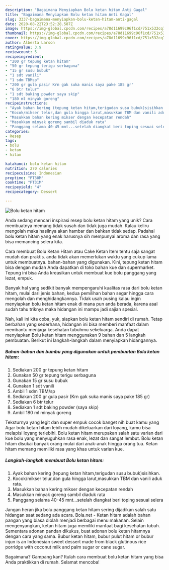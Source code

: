 ```yaml
---
description: "Bagaimana Menyiapkan Bolu ketan hitam Anti Gagal"
title: "Bagaimana Menyiapkan Bolu ketan hitam Anti Gagal"
slug: 3337-bagaimana-menyiapkan-bolu-ketan-hitam-anti-gagal
date: 2020-08-22T23:52:28.587Z
image: https://img-global.cpcdn.com/recipes/a78d11699c96f1cd/751x532cq70/bolu-ketan-hitam-foto-resep-utama.jpg
thumbnail: https://img-global.cpcdn.com/recipes/a78d11699c96f1cd/751x532cq70/bolu-ketan-hitam-foto-resep-utama.jpg
cover: https://img-global.cpcdn.com/recipes/a78d11699c96f1cd/751x532cq70/bolu-ketan-hitam-foto-resep-utama.jpg
author: Alberta Larson
ratingvalue: 3.9
reviewcount: 5
recipeingredient:
- "200 gr tepung ketan hitam"
- "50 gr tepung terigu serbaguna"
- "15 gr susu bubuk"
- "1 sdt vanili"
- "1 sdm TBMsp"
- "200 gr gula pasir Krn gak suka manis saya pake 185 gr"
- "6 btr telur"
- "1 sdt baking powder saya skip"
- "180 ml minyak goreng"
recipeinstructions:
- "Ayak bahan kering (tepung ketan hitam,terigudan susu bubuk)sisihkan."
- "Kocok/mikser telur,dan gula hingga larut,masukkan TBM dan vanili aduk rata."
- "Masukkan bahan kering mikser dengan kecepatan rendah"
- "Masukkan minyak goreng sambil diaduk rata"
- "Panggang selama 40-45 mnt...setelah diangkat beri toping sesuai selera"
categories:
- Resep
tags:
- bolu
- ketan
- hitam

katakunci: bolu ketan hitam 
nutrition: 270 calories
recipecuisine: Indonesian
preptime: "PT30M"
cooktime: "PT31M"
recipeyield: "4"
recipecategory: Dessert

---
```



![Bolu ketan hitam](https://img-global.cpcdn.com/recipes/a78d11699c96f1cd/751x532cq70/bolu-ketan-hitam-foto-resep-utama.jpg)

Anda sedang mencari inspirasi resep bolu ketan hitam yang unik? Cara membuatnya memang tidak susah dan tidak juga mudah. Kalau keliru mengolah maka hasilnya akan hambar dan bahkan tidak sedap. Padahal bolu ketan hitam yang enak harusnya sih mempunyai aroma dan rasa yang bisa memancing selera kita.

Cara membuat Bolu Ketan Hitam atau Cake Ketan Item tentu saja sangat mudah dan praktis. anda tidak akan memerlukan waktu yang cukup lama untuk membuatnya. bahan-bahan yang digunakan. Kini, tepung ketan hitam bisa dengan mudah Anda dapatkan di toko bahan kue dan supermarket. Tepung ini bisa Anda kreasikan untuk membuat kue bolu panggang yang lezat, empuk.

Banyak hal yang sedikit banyak mempengaruhi kualitas rasa dari bolu ketan hitam, mulai dari jenis bahan, kedua pemilihan bahan segar hingga cara mengolah dan menghidangkannya. Tidak usah pusing kalau ingin menyiapkan bolu ketan hitam enak di mana pun anda berada, karena asal sudah tahu triknya maka hidangan ini mampu jadi sajian spesial.


Nah, kali ini kita coba, yuk, siapkan bolu ketan hitam sendiri di rumah. Tetap berbahan yang sederhana, hidangan ini bisa memberi manfaat dalam membantu menjaga kesehatan tubuhmu sekeluarga. Anda dapat menyiapkan Bolu ketan hitam menggunakan 9 bahan dan 5 langkah pembuatan. Berikut ini langkah-langkah dalam menyiapkan hidangannya.

<!--inarticleads1-->

##### Bahan-bahan dan bumbu yang digunakan untuk pembuatan Bolu ketan hitam:

1. Sediakan 200 gr tepung ketan hitam
1. Gunakan 50 gr tepung terigu serbaguna
1. Gunakan 15 gr susu bubuk
1. Gunakan 1 sdt vanili
1. Ambil 1 sdm TBM/sp
1. Sediakan 200 gr gula pasir (Krn gak suka manis saya pake 185 gr)
1. Sediakan 6 btr telur
1. Sediakan 1 sdt baking powder (saya skip)
1. Ambil 180 ml minyak goreng


Teksturnya yang legit dan super empuk cocok banget nih buat kamu yang Agar bolu ketan hitam lebih mudah dikeluarkan dari loyang, kamu bisa melapisi loyang terlebihi. Bolu ketan hitam merupakan salah satu varian dari kue bolu yang menyuguhkan rasa enak, lezat dan sangat lembut. Bolu ketan hitam disukai banyak orang mulai dari anak-anak hingga orang tua. Ketan hitam memang memiliki rasa yang khas untuk varian kue. 

<!--inarticleads2-->

##### Langkah-langkah membuat Bolu ketan hitam:

1. Ayak bahan kering (tepung ketan hitam,terigudan susu bubuk)sisihkan.
1. Kocok/mikser telur,dan gula hingga larut,masukkan TBM dan vanili aduk rata.
1. Masukkan bahan kering mikser dengan kecepatan rendah
1. Masukkan minyak goreng sambil diaduk rata
1. Panggang selama 40-45 mnt...setelah diangkat beri toping sesuai selera


Jangan heran jika bolu panggang ketan hitam sering dijadikan salah satu hidangan saat sedang ada acara. Bola.net - Ketan hitam adalah bahan pangan yang biasa diolah menjadi berbagai menu makanan. Selain mengenyangkan, ketan hitam juga memiliki manfaat bagi kesehatan tubuh. Sementara adonan pandan dikukus, buat adonan bolu ketan hitamnya dengan cara yang sama. Bubur ketan hitam, bubur pulut hitam or bubur injun is an Indonesian sweet dessert made from black glutinous rice porridge with coconut milk and palm sugar or cane sugar. 

Bagaimana? Gampang kan? Itulah cara membuat bolu ketan hitam yang bisa Anda praktikkan di rumah. Selamat mencoba!
